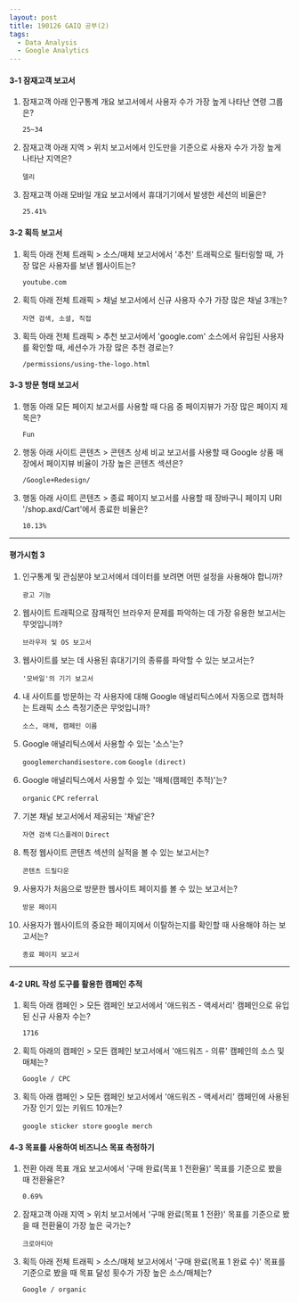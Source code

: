 ```yaml
---
layout: post
title: 190126 GAIQ 공부(2)
tags:
  - Data Analysis
  - Google Analytics
---
```


#### 3-1 잠재고객 보고서

1. 잠재고객 아래 인구통계 개요 보고서에서 사용자 수가 가장 높게 나타난 연령 그룹은?

     `25~34`

2. 잠재고객 아래 지역 > 위치 보고서에서 인도만을 기준으로 사용자 수가 가장 높게 나타난 지역은?

     `델리`

3. 잠재고객 아래 모바일 개요 보고서에서 휴대기기에서 발생한 세션의 비율은?

     `25.41%`



#### 3-2 획득 보고서

1. 획득 아래 전체 트래픽 > 소스/매체 보고서에서 '추천' 트래픽으로 필터링할 때, 가장 많은 사용자를 보낸 웹사이트는?

   `youtube.com`

2. 획득 아래 전체 트래픽 > 채널 보고서에서 신규 사용자 수가 가장 많은 채널 3개는?

   `자연 검색, 소셜, 직접`

3. 획득 아래 전체 트래픽 > 추천 보고서에서 'google.com' 소스에서 유입된 사용자를 확인할 때, 세션수가 가장 많은 추천 경로는?

   `/permissions/using-the-logo.html`



#### 3-3 방문 형태 보고서

1. 행동 아래 모든 페이지 보고서를 사용할 때 다음 중 페이지뷰가 가장 많은 페이지 제목은?

   `Fun`

2. 행동 아래 사이트 콘텐츠 > 콘텐츠 상세 비교 보고서를 사용할 때 Google 상품 매장에서 페이지뷰 비율이 가장 높은 콘텐츠 섹션은?

   `/Google+Redesign/`

3. 행동 아래 사이트 콘텐츠 > 종료 페이지 보고서를 사용할 때 장바구니 페이지 URI '/shop.axd/Cart'에서 종료한 비율은?

   `10.13%`

   

------

#### 평가시험 3

1. 인구통계 및 관심분야 보고서에서 데이터를 보려면 어떤 설정을 사용해야 합니까?

   `광고 기능`

2. 웹사이트 트래픽으로 잠재적인 브라우저 문제를 파악하는 데 가장 유용한 보고서는 무엇입니까?

    `브라우저 및 OS 보고서`

3. 웹사이트를 보는 데 사용된 휴대기기의 종류를 파악할 수 있는 보고서는?

   `'모바일'의 기기 보고서`

4. 내 사이트를 방문하는 각 사용자에 대해 Google 애널리틱스에서 자동으로 캡처하는 트래픽 소스 측정기준은 무엇입니까?

    `소스, 매체, 캠페인 이름`

5. Google 애널리틱스에서 사용할 수 있는 '소스'는?

   `googlemerchandisestore.com` `Google` `(direct)`

6. Google 애널리틱스에서 사용할 수 있는 '매체(캠페인 추적)'는?

 	`organic` `CPC` `referral`

7. 기본 채널 보고서에서 제공되는 '채널'은?

   `자연 검색` `디스플레이` `Direct`

8. 특정 웹사이트 콘텐츠 섹션의 실적을 볼 수 있는 보고서는?

 	`콘텐츠 드릴다운`

9. 사용자가 처음으로 방문한 웹사이트 페이지를 볼 수 있는 보고서는?

   `방문 페이지`

10. 사용자가 웹사이트의 중요한 페이지에서 이탈하는지를 확인할 때 사용해야 하는 보고서는?

    `종료 페이지 보고서`

    

------

#### 4-2 URL 작성 도구를 활용한 캠페인 추적

1. 획득 아래 캠페인 > 모든 캠페인 보고서에서 '애드워즈 - 액세서리' 캠페인으로 유입된 신규 사용자 수는?

   `1716`

2. 획득 아래의 캠페인 > 모든 캠페인 보고서에서 '애드워즈 - 의류' 캠페인의 소스 및 매체는?

   `Google / CPC`

3. 획득 아래 캠페인 > 모든 캠페인 보고서에서 '애드워즈 - 액세서리' 캠페인에 사용된 가장 인기 있는 키워드 10개는?

   `google sticker store` `google merch`



#### 4-3 목표를 사용하여 비즈니스 목표 측정하기

1. 전환 아래 목표 개요 보고서에서 '구매 완료(목표 1 전환율)' 목표를 기준으로 봤을 때 전환율은?

   `0.69%`

2. 잠재고객 아래 지역 > 위치 보고서에서 '구매 완료(목표 1 전환)' 목표를 기준으로 봤을 때 전환율이 가장 높은 국가는?

   `크로아티아`

3. 획득 아래 전체 트래픽 > 소스/매체 보고서에서 '구매 완료(목표 1 완료 수)' 목표를 기준으로 봤을 때 목표 달성 횟수가 가장 높은 소스/매체는?

   `Google / organic`
